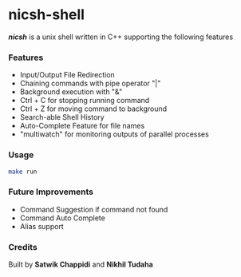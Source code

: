 # nicsh-shell

***nicsh*** is a unix shell written in C++ supporting the following features

### Features

* Input/Output File Redirection
* Chaining commands with pipe operator "|"
* Background execution with "&"
* Ctrl + C for stopping running command
* Ctrl + Z for moving command to background
* Search-able Shell History
* Auto-Complete Feature for file names
* "multiwatch" for monitoring outputs of parallel processes

### Usage

```bash
make run
```

### Future Improvements

* Command Suggestion if command not found
* Command Auto Complete
* Alias support

### Credits

Built by **Satwik Chappidi** and **Nikhil Tudaha**

 
